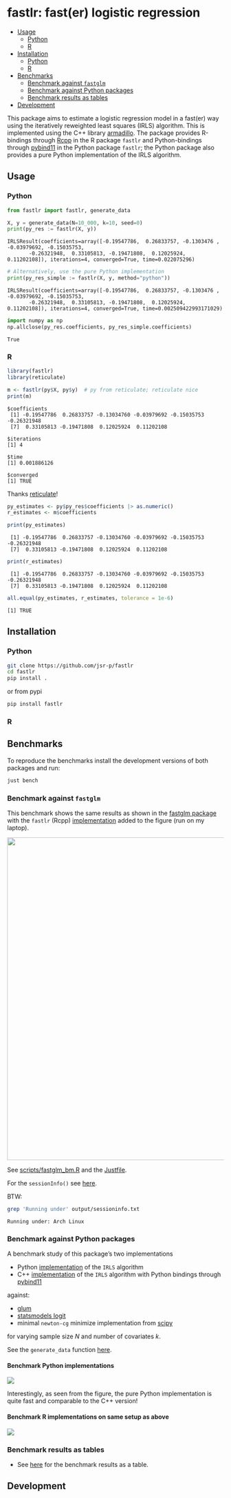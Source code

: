 # fastlr: fast(er) logistic regression


- [Usage](#usage)
  - [Python](#python)
  - [R](#r)
- [Installation](#installation)
  - [Python](#python-1)
  - [R](#r-1)
- [Benchmarks](#benchmarks)
  - [Benchmark against `fastglm`](#benchmark-against-fastglm)
  - [Benchmark against Python
    packages](#benchmark-against-python-packages)
  - [Benchmark results as tables](#benchmark-results-as-tables)
- [Development](#development)

This package aims to estimate a logistic regression model in a fast(er)
way using the iteratively reweighted least squares (IRLS) algorithm.
This is implemented using the C++ library
[armadillo](https://arma.sourceforge.net/faq.html). The package provides
R-bindings through
[Rcpp](https://cran.r-Aproject.org/web/packages/Rcpp/index.html) in the
R package `fastlr` and Python-bindings through
[pybind11](https://pybind11.readthedocs.io/en/stable/index.html) in the
Python package `fastlr`; the Python package also provides a pure Python
implementation of the IRLS algorithm.

## Usage

### Python

``` python
from fastlr import fastlr, generate_data

X, y = generate_data(N=10_000, k=10, seed=0)
print(py_res := fastlr(X, y))
```

    IRLSResult(coefficients=array([-0.19547786,  0.26833757, -0.1303476 , -0.03979692, -0.15035753,
           -0.26321948,  0.33105813, -0.19471808,  0.12025924,  0.11202108]), iterations=4, converged=True, time=0.022075296)

``` python
# Alternatively, use the pure Python implementation
print(py_res_simple := fastlr(X, y, method="python"))
```

    IRLSResult(coefficients=array([-0.19547786,  0.26833757, -0.1303476 , -0.03979692, -0.15035753,
           -0.26321948,  0.33105813, -0.19471808,  0.12025924,  0.11202108]), iterations=4, converged=True, time=0.002509422993171029)

``` python
import numpy as np
np.allclose(py_res.coefficients, py_res_simple.coefficients)
```

    True

### R

``` r
library(fastlr)
library(reticulate)

m <- fastlr(py$X, py$y)  # py from reticulate; reticulate nice
print(m)
```

    $coefficients
     [1] -0.19547786  0.26833757 -0.13034760 -0.03979692 -0.15035753 -0.26321948
     [7]  0.33105813 -0.19471808  0.12025924  0.11202108

    $iterations
    [1] 4

    $time
    [1] 0.001886126

    $converged
    [1] TRUE

Thanks [reticulate](https://rstudio.github.io/reticulate/)!

``` r
py_estimates <- py$py_res$coefficients |> as.numeric() 
r_estimates <- m$coefficients

print(py_estimates)
```

     [1] -0.19547786  0.26833757 -0.13034760 -0.03979692 -0.15035753 -0.26321948
     [7]  0.33105813 -0.19471808  0.12025924  0.11202108

``` r
print(r_estimates)
```

     [1] -0.19547786  0.26833757 -0.13034760 -0.03979692 -0.15035753 -0.26321948
     [7]  0.33105813 -0.19471808  0.12025924  0.11202108

``` r
all.equal(py_estimates, r_estimates, tolerance = 1e-6)
```

    [1] TRUE

## Installation

### Python

``` bash
git clone https://github.com/jsr-p/fastlr
cd fastlr
pip install .
```

or from pypi

``` bash
pip install fastlr
```

### R

## Benchmarks

To reproduce the benchmarks install the development versions of both
packages and run:

``` bash
just bench
```

### Benchmark against `fastglm`

This benchmark shows the same results as shown in the [fastglm
package](https://github.com/jaredhuling/fastglm?tab=readme-ov-file#quick-usage-overview)
with the `fastlr` (Rcpp) [implementation](src/fastlr_rcpp.cpp) added to
the figure (run on my laptop).

<img src="output/fastglm_bm.png" width="750" />

See [scripts/fastglm_bm.R](scripts/fastglm_bm.R) and the
[Justfile](./blob/main/Justfile#L19).

For the `sessionInfo()` see [here](output/sessioninfo.txt).

BTW:

``` bash
grep 'Running under' output/sessioninfo.txt
```

    Running under: Arch Linux

### Benchmark against Python packages

A benchmark study of this package’s two implementations

- Python [implementation](./blob/main/src/fastlr/logreg.py#L86) of the
  `IRLS` algorithm
- C++ [implementation](src/core/irls.cpp) of the `IRLS` algorithm with
  Python bindings through
  [pybind11](https://pybind11.readthedocs.io/en/stable/index.html)

against:

- [glum](https://github.com/Quantco/glum)
- [statsmodels
  logit](https://www.statsmodels.org/stable/generated/statsmodels.discrete.discrete_model.Logit.html)
- minimal `newton-cg` minimize implementation from
  [scipy](https://docs.scipy.org/doc/scipy/reference/generated/scipy.optimize.minimize.html)

for varying sample size $N$ and number of covariates $k$.

See the `generate_data` function
[here](./blob/main/src/fastlr/logreg.py#L57).

#### Benchmark Python implementations

![](output/bench_res.png)

Interestingly, as seen from the figure, the pure Python implementation
is quite fast and comparable to the C++ version!

#### Benchmark R implementations on same setup as above

![](output/bench_res_R.png)

### Benchmark results as tables

- See [here](output/tables.md) for the benchmark results as a table.

## Development
